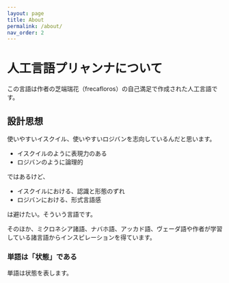 ```yaml
---
layout: page
title: About
permalink: /about/
nav_order: 2
---
```


# 人工言語プリャンナについて

この言語は作者の芝端瑞花（frecafloros）の自己満足で作成された人工言語です。

## 設計思想

使いやすいイスクイル、使いやすいロジバンを志向しているんだと思います。

- イスクイルのように表現力のある
- ロジバンのように論理的

ではあるけど、

- イスクイルにおける、認識と形態のずれ
- ロジバンにおける、形式言語感

は避けたい。そういう言語です。

そのほか、ミクロネシア諸語、ナバホ語、アッカド語、ヴェーダ語や作者が学習している諸言語からインスピレーションを得ています。

### 単語は「状態」である

単語は状態を表します。
